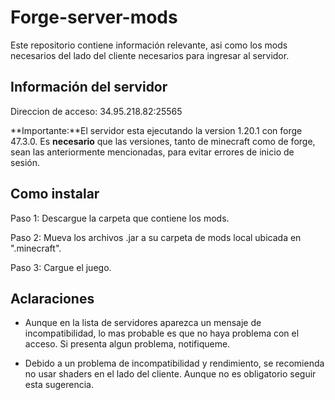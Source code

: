 # Forge-server-mods
Este repositorio contiene información relevante, asi como los mods necesarios del lado del cliente necesarios para ingresar al servidor.

## Información del servidor
Direccion de acceso: 34.95.218.82:25565

**Importante:**El servidor esta ejecutando la version 1.20.1 con forge 47.3.0. Es **necesario** que las versiones, tanto de minecraft como de forge, sean las anteriormente mencionadas, para evitar errores de inicio de sesión.

## Como instalar
Paso 1: Descargue la carpeta que contiene los mods.

Paso 2: Mueva los archivos .jar a su carpeta de mods local ubicada en ".minecraft".

Paso 3: Cargue el juego.

## Aclaraciones
- Aunque en la lista de servidores aparezca un mensaje de incompatibilidad, lo mas probable es que no haya problema con el acceso. Si presenta algun problema, notifiqueme.

- Debido a un problema de incompatibilidad y rendimiento, se recomienda no usar shaders en el lado del cliente. Aunque no es obligatorio seguir esta sugerencia.
